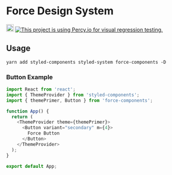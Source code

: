 # Force Design System

<a href="https://badge.fury.io/js/force-components"><img src="https://badge.fury.io/js/force-components.svg" alt="npm version" height="20"></a>
[![This project is using Percy.io for visual regression testing.](https://percy.io/static/images/percy-badge.svg)](https://percy.io/Force/Force)


## Usage

`yarn add styled-components styled-system force-components -D`

### Button Example
```javascript
import React from 'react';
import { ThemeProvider } from 'styled-components';
import { themePrimer, Button } from 'force-components';

function App() {
  return (
    <ThemeProvider theme={themePrimer}>
      <Button variant="secondary" m={4}>
        Force Button
      </Button>
    </ThemeProvider>
  );
}

export default App;
```
